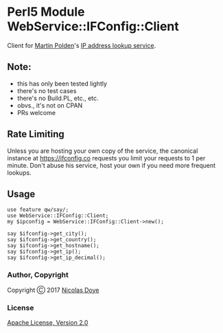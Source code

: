 # Perl5 Module WebService::IFConfig::Client
Client for [Martin Polden](https://github.com/mpolden)'s [IP address lookup service](https://ifconfig.co).

## Note:

* this has only been tested lightly
* there's no test cases
* there's no Build.PL, etc., etc.
* obvs., it's not on CPAN
* PRs welcome

## Rate Limiting

Unless you are hosting your own copy of the service, the canonical instance at https://ifconfig.co requests you limit your requests to 1 per minute. Don't abuse his service, host your own if you need more frequent lookups.

## Usage

```
use feature qw/say/;
use WebService::IFConfig::Client;
my $ipconfig = WebService::IFConfig::Client->new();

say $ifconfig->get_city();
say $ifconfig->get_country();
say $ifconfig->get_hostname();
say $ifconfig->get_ip();
say $ifconfig->get_ip_decimal();
```

### Author, Copyright

Copyright &#x24B8; 2017 [Nicolas Doye](https://worldofnic.org)

### License

[Apache License, Version 2.0](https://opensource.org/licenses/Apache-2.0)
